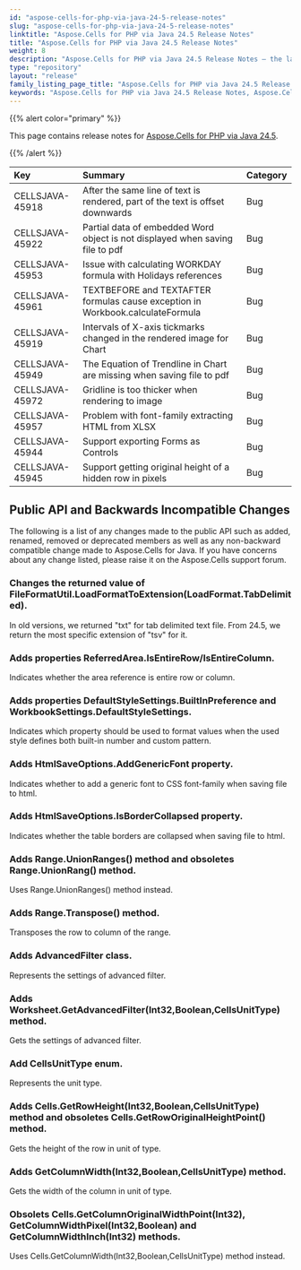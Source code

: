 ```yaml
---
id: "aspose-cells-for-php-via-java-24-5-release-notes"
slug: "aspose-cells-for-php-via-java-24-5-release-notes"
linktitle: "Aspose.Cells for PHP via Java 24.5 Release Notes"
title: "Aspose.Cells for PHP via Java 24.5 Release Notes"
weight: 8
description: "Aspose.Cells for PHP via Java 24.5 Release Notes – the latest enhancements, new features, and fixes."
type: "repository"
layout: "release"
family_listing_page_title: "Aspose.Cells for PHP via Java 24.5 Release Notes"
keywords: "Aspose.Cells for PHP via Java 24.5 Release Notes, Aspose.Cells for PHP via Java 24.5 updates and fixes"
---
```


{{% alert color="primary" %}}

This page contains release notes for [Aspose.Cells for PHP via Java 24.5](https://releases.aspose.com/cells/php/new-releases/aspose.cells-for-php-via-java-24.5/).

{{% /alert %}}

|**Key**|**Summary**|**Category**|
| :- | :- | :- |
|CELLSJAVA-45918|After the same line of text is rendered, part of the text is offset downwards|Bug
|CELLSJAVA-45922|Partial data of embedded Word object is not displayed when saving file to pdf|Bug
|CELLSJAVA-45953|Issue with calculating WORKDAY formula with Holidays references|Bug
|CELLSJAVA-45961|TEXTBEFORE and TEXTAFTER formulas cause exception in Workbook.calculateFormula|Bug
|CELLSJAVA-45919|Intervals of X-axis tickmarks changed in the rendered image for Chart|Bug
|CELLSJAVA-45949|The Equation of Trendline in Chart are missing when saving file to pdf|Bug
|CELLSJAVA-45972|Gridline is too thicker when rendering to image|Bug
|CELLSJAVA-45957|Problem with font-family extracting HTML from XLSX|Bug
|CELLSJAVA-45944|Support exporting Forms as Controls|Bug
|CELLSJAVA-45945|Support getting original height of a hidden row in pixels|Bug

## **Public API and Backwards Incompatible Changes**

The following is a list of any changes made to the public API such as added, renamed, removed or deprecated members as well as any non-backward compatible change made to Aspose.Cells for Java. If you have concerns about any change listed, please raise it on the Aspose.Cells support forum.

### **Changes the returned value of FileFormatUtil.LoadFormatToExtension(LoadFormat.TabDelimited).**

In old versions, we returned "txt" for tab delimited text file. From 24.5, we return the most specific extension of "tsv" for it.

### **Adds properties ReferredArea.IsEntireRow/IsEntireColumn.**

Indicates whether the area reference is entire row or column.

### **Adds properties DefaultStyleSettings.BuiltInPreference and WorkbookSettings.DefaultStyleSettings.**

Indicates which property should be used to format values when the used style defines both built-in number and custom pattern.

### **Adds HtmlSaveOptions.AddGenericFont property.**

Indicates whether to add a generic font to CSS font-family when saving file to html.

### **Adds HtmlSaveOptions.IsBorderCollapsed property.**

Indicates whether the table borders are collapsed when saving file to html.

### **Adds Range.UnionRanges() method and obsoletes Range.UnionRang() method.**

Uses Range.UnionRanges() method instead.

### **Adds Range.Transpose() method.**

Transposes the row to column of the range.

### **Adds AdvancedFilter class.**

Represents the settings of advanced filter.

### **Adds Worksheet.GetAdvancedFilter(Int32,Boolean,CellsUnitType) method.**

Gets the settings of advanced filter.

### **Add CellsUnitType enum.**

Represents the unit type.

### **Adds Cells.GetRowHeight(Int32,Boolean,CellsUnitType) method and obsoletes Cells.GetRowOriginalHeightPoint() method.**

Gets the height of the row in unit of type.

### **Adds GetColumnWidth(Int32,Boolean,CellsUnitType) method.**

Gets the width of the column in unit of type.

### **Obsolets Cells.GetColumnOriginalWidthPoint(Int32), GetColumnWidthPixel(Int32,Boolean) and GetColumnWidthInch(Int32) methods.**

Uses Cells.GetColumnWidth(Int32,Boolean,CellsUnitType) method instead.
